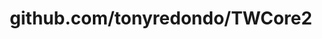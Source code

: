 ---
layout: post
title: github.com/tonyredondo/TWCore2
categories: link
tags: [انگلیسی, گیت‌هاب, برنامه‌نویسی]
---